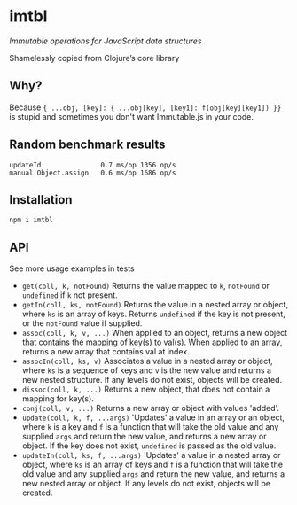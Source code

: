 # imtbl

_Immutable operations for JavaScript data structures_

Shamelessly copied from Clojure’s core library

## Why?

Because `{ ...obj, [key]: { ...obj[key], [key1]: f(obj[key][key1]) }}` is stupid and sometimes you don't want Immutable.js in your code.

## Random benchmark results

```
updateId               0.7 ms/op 1356 op/s
manual Object.assign   0.6 ms/op 1686 op/s
```

## Installation

```
npm i imtbl
```

## API

See more usage examples in tests

* `get(coll, k, notFound)` Returns the value mapped to `k`, `notFound` or `undefined` if `k` not present.
* `getIn(coll, ks, notFound)` Returns the value in a nested array or object, where `ks` is an array of keys. Returns `undefined` if the key is not present, or the `notFound` value if supplied.
* `assoc(coll, k, v, ...)` When applied to an object, returns a new object that contains the mapping of key(s) to val(s). When applied to an array, returns a new array that contains val at index.
* `assocIn(coll, ks, v)` Associates a value in a nested array or object, where `ks` is a sequence of keys and `v` is the new value and returns a new nested structure. If any levels do not exist, objects will be created.
* `dissoc(coll, k, ...)` Returns a new object, that does not contain a mapping for key(s).
* `conj(coll, v, ...)` Returns a new array or object with values 'added'.
* `update(coll, k, f, ...args)` 'Updates' a value in an array or an object, where `k` is a key and `f` is a function that will take the old value and any supplied `args` and return the new value, and returns a new array or object. If the key does not exist, `undefined` is passed as the old value.
* `updateIn(coll, ks, f, ...args)` 'Updates' a value in a nested array or object, where `ks` is an array of keys and `f` is a function that will take the old value and any supplied `args` and return the new value, and returns a new nested array or object. If any levels do not exist, objects will be created.
